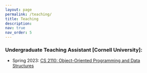 ```yaml
---
layout: page
permalink: /teaching/
title: Teaching
description:
nav: true
nav_order: 5
---
```



### Undergraduate Teaching Assistant [Cornell University]:

- Spring 2023: [CS 2110: Object-Oriented Programming and Data Structures](https://www.cs.cornell.edu/courses/cs2110/2023sp/)

<!-- For now, this page is assumed to be a static description of your courses. You can convert it to a collection similar to `_projects/` so that you can have a dedicated page for each course.

Organize your courses by years, topics, or universities, however you like! -->